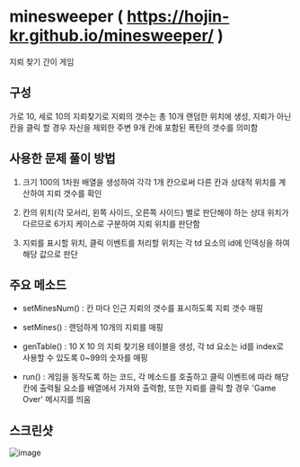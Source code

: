 # minesweeper ( https://hojin-kr.github.io/minesweeper/ )
지뢰 찾기 간이 게임

## 구성  
가로 10, 세로 10의 지뢰찾기로 지뢰의 갯수는 총 10개 랜덤한 위치에 생성, 지뢰가 아닌 칸을 클릭 할 경우 자신을 제외한 주변 9개 칸에 포함된 폭탄의 갯수를 의미함

## 사용한 문제 풀이 방법
1. 크기 100의 1차원 배열을 생성하여 각각 1개 칸으로써 다른 칸과 상대적 위치를 계산하여 지뢰 갯수를 확인

2. 칸의 위치(각 모서리, 왼쪽 사이드, 오른쪽 사이드) 별로 판단해야 하는 상대 위치가 다르므로 6가지 케이스로 구분하여 지뢰 위치를 판단함

3. 지뢰를 표시할 위치, 클릭 이벤트를 처리할 위치는 각 td 요소의 id에 인덱싱을 하여 해당 값으로 판단

## 주요 메소드
- setMinesNum() : 칸 마다 인근 지뢰의 갯수를 표시하도록 지뢰 갯수 매핑

- setMines() : 랜덤하게 10개의 지뢰를 매핑

- genTable() : 10 X 10 의 지뢰 찾기용 테이블을 생성, 각 td 요소는 id를 index로 사용할 수 있도록 0~99의 숫자를 매핑

- run() : 게임을 동작도록 하는 코드, 각 메소드를 호출하고 클릭 이벤트에 따라 해당 칸에 출력될 요소를 배열에서 가져와 출력함, 또한 지뢰를 클릭 할 경우 'Game Over' 메시지를 띄움

## 스크린샷 
![image](https://user-images.githubusercontent.com/22079767/60651864-0d71a700-9e82-11e9-98f0-a4c13564b3af.png)
